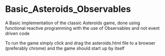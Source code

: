 # Basic_Asteroids_Observables
A Basic implementation of the classic Asteroids game, done using functional reactive programming with the use of Observables and not event driven code


To run the game simply click and drag the asteroids.html file to a browser (preferably chrome) and the game should start up by itself
